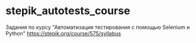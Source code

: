 # stepik_autotests_course
Задания по курсу "Автоматизация тестирования с помощью Selenium и Python"
https://stepik.org/course/575/syllabus